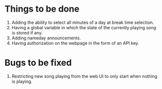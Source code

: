 # Things to be done

1. Adding the ability to select all minutes of a day at break time selection.
2. Having a global variable in which the state of the currently playing song is stored if any.
3. Adding nameday announcements.
4. Having authorization on the webpage in the form of an API key.

# Bugs to be fixed
1. Restricting new song playing from the web UI to only start when nothing is playing.